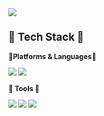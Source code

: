 <img src="https://capsule-render.vercel.app/api?type=waving&color=auto&height=200&section=header&text=Strong-AI&fontSize=90" />

## 📖 Tech Stack 📖

**🔅Platforms & Languages🔅**

<img src="https://img.shields.io/badge/Android Studio-3DDC84?style=flat&logo=Android Studio&logoColor=white"/>
<img src="https://img.shields.io/badge/Python-3776AB?style=flat&logo=Python&logoColor=white"/>


**🔨 Tools 🔨**

<img src="https://img.shields.io/badge/Jupyter-F37626?style=flat&logo=Jupyter&logoColor=white"/> <img src="https://img.shields.io/badge/Google Colab-F9AB00?style=flat&logo=Google Colab&logoColor=white"/> <img src="https://img.shields.io/badge/GitHub-181717?style=flat&logo=GitHub&logoColor=white"/>



